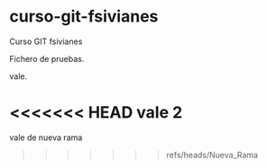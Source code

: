 # curso-git-fsivianes
Curso GIT fsivianes


Fichero de pruebas.

vale.

<<<<<<< HEAD
vale 2
=======
vale de nueva rama
>>>>>>> refs/heads/Nueva_Rama
